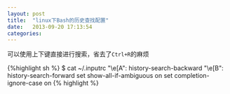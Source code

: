 ```yaml
---
layout: post
title:  "linux下Bash的历史查找配置"
date:   2013-09-20 17:13:54
categories: 
---
```


可以使用上下键直接进行搜索，省去了`Ctrl+R`的麻烦

{%highlight sh %}
$ cat ~/.inputrc
"\e[A": history-search-backward
"\e[B": history-search-forward
set show-all-if-ambiguous on
set completion-ignore-case on
{% highlight %}
